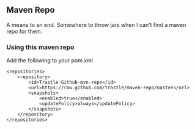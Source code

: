 ## Maven Repo

A means to an end. Somewhere to throw jars when I can't find a maven repo for them. 

### Using this maven repo

Add the following to your pom.xml

	<repositories>
    	<repository>
        	<id>Trastle-Github-mvn-repo</id>
        	<url>https://raw.github.com/trastle/maven-repo/master</url>        
        	<snapshots>
            	<enabled>true</enabled>
            	<updatePolicy>always</updatePolicy>
        	</snapshots>
    	</repository>
	</repositories>
